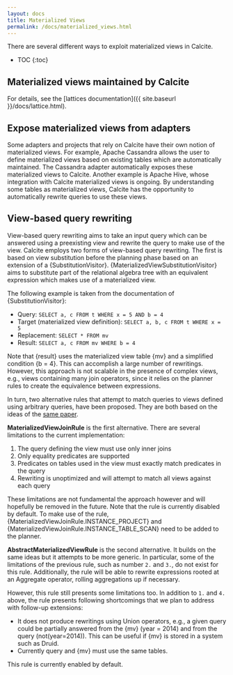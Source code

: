 ```yaml
---
layout: docs
title: Materialized Views
permalink: /docs/materialized_views.html
---
```

<!--
{% comment %}
Licensed to the Apache Software Foundation (ASF) under one or more
contributor license agreements.  See the NOTICE file distributed with
this work for additional information regarding copyright ownership.
The ASF licenses this file to you under the Apache License, Version 2.0
(the "License"); you may not use this file except in compliance with
the License.  You may obtain a copy of the License at

http://www.apache.org/licenses/LICENSE-2.0

Unless required by applicable law or agreed to in writing, software
distributed under the License is distributed on an "AS IS" BASIS,
WITHOUT WARRANTIES OR CONDITIONS OF ANY KIND, either express or implied.
See the License for the specific language governing permissions and
limitations under the License.
{% endcomment %}
-->

There are several different ways to exploit materialized views in Calcite.

* TOC
{:toc}

## Materialized views maintained by Calcite

For details, see the [lattices documentation]({{ site.baseurl }}/docs/lattice.html).

## Expose materialized views from adapters

Some adapters and projects that rely on Calcite have their own notion of materialized views.
For example, Apache Cassandra allows the user to define materialized views based on existing tables which are automatically maintained.
The Cassandra adapter automatically exposes these materialized views to Calcite.
Another example is Apache Hive, whose integration with Calcite materialized views is ongoing.
By understanding some tables as materialized views, Calcite has the opportunity to automatically rewrite queries to use these views.

## View-based query rewriting

View-based query rewriting aims to take an input query which can be answered using a preexisting view and rewrite the query to make use of the view.
Calcite employs two forms of view-based query rewriting.
The first is based on view substitution before the planning phase based on an extension of a {SubstitutionVisitor}.
{MaterializedViewSubstitutionVisitor} aims to substitute part of the relational algebra tree with an equivalent expression which makes use of a materialized view.

The following example is taken from the documentation of {SubstitutionVisitor}:

 * Query: `SELECT a, c FROM t WHERE x = 5 AND b = 4`
 * Target (materialized view definition): `SELECT a, b, c FROM t WHERE x = 5`
 * Replacement: `SELECT * FROM mv`
 * Result: `SELECT a, c FROM mv WHERE b = 4`

Note that {result} uses the materialized view table {mv} and a simplified condition {b = 4}.
This can accomplish a large number of rewritings.
However, this approach is not scalable in the presence of complex views, e.g., views containing many join operators, 
since it relies on the planner rules to create the equivalence between expressions.

In turn, two alternative rules that attempt to match queries to views defined using arbitrary queries, 
have been proposed. They are both based on the ideas of the [same paper](http://citeseerx.ist.psu.edu/viewdoc/summary?doi=10.1.1.95.113).

__MaterializedViewJoinRule__ is the first alternative. There are several limitations to the current implementation:

1. The query defining the view must use only inner joins
2. Only equality predicates are supported
3. Predicates on tables used in the view must exactly match predicates in the query
4. Rewriting is unoptimized and will attempt to match all views against each query

These limitations are not fundamental the approach however and will hopefully be removed in the future.
Note that the rule is currently disabled by default.
To make use of the rule, {MaterializedViewJoinRule.INSTANCE_PROJECT} and {MaterializedViewJoinRule.INSTANCE_TABLE_SCAN} need to be added to the planner.

__AbstractMaterializedViewRule__ is the second alternative. It builds on the same ideas but it attempts to be more generic.
In particular, some of the limitations of the previous rule, such as number `2.` and `3.`, do not exist for this rule.
Additionally, the rule will be able to rewrite expressions rooted at an Aggregate operator, rolling aggregations up if necessary.

However, this rule still presents some limitations too. In addition to `1.` and `4.` above, the rule presents following
shortcomings that we plan to address with follow-up extensions:

* It does not produce rewritings using Union operators, e.g., a given query could be partially answered from the
{mv} (year = 2014) and from the query (not(year=2014)). This can be useful if {mv} is stored in a system such as
Druid.
* Currently query and {mv} must use the same tables.

This rule is currently enabled by default.
